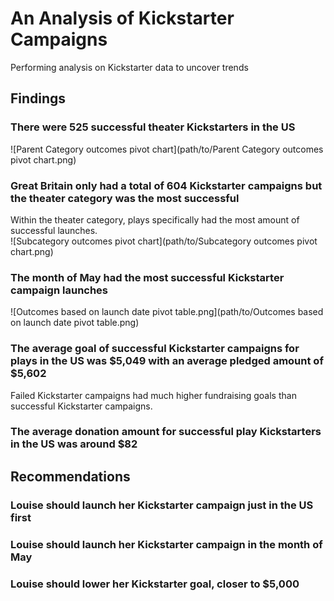 # An Analysis of Kickstarter Campaigns
Performing analysis on Kickstarter data to uncover trends 
## Findings
### There were 525 successful theater Kickstarters in the US
![Parent Category outcomes pivot chart](path/to/Parent Category outcomes pivot chart.png)
### Great Britain only had a total of 604 Kickstarter campaigns but the theater category was the most successful
Within the theater category, plays specifically had the most amount of successful launches.  
![Subcategory outcomes pivot chart](path/to/Subcategory outcomes pivot chart.png)
### The month of May had the most successful Kickstarter campaign launches 
![Outcomes based on launch date pivot table.png](path/to/Outcomes based on launch date pivot table.png)
### The average goal of successful Kickstarter campaigns for plays in the US was $5,049 with an average pledged amount of $5,602
Failed Kickstarter campaigns had much higher fundraising goals than successful Kickstarter campaigns. 
### The average donation amount for successful play Kickstarters in the US was around $82
## Recommendations
### Louise should launch her Kickstarter campaign just in the US first
### Louise should launch her Kickstarter campaign in the month of May
### Louise should lower her Kickstarter goal, closer to $5,000
